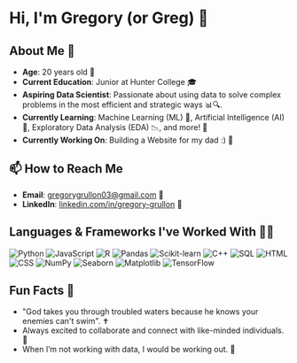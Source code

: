 # Hi, I'm Gregory (or Greg) 👋

## About Me 🤔

- **Age**: 20 years old 🎂
- **Current Education**: Junior at Hunter College 🎓
- **Aspiring Data Scientist**: Passionate about using data to solve complex problems in the most efficient and strategic ways 📊🔍.
- **Currently Learning**: Machine Learning (ML) 🤖, Artificial Intelligence (AI) 🧠, Exploratory Data Analysis (EDA) 📉, and more! 🚀
- **Currently Working On**: Building a Website for my dad :) 👜

## 📫 How to Reach Me

- **Email**: [gregorygrullon03@gmail.com](mailto:gregorygrullon03@gmail.com) 📧
- **LinkedIn**: [linkedin.com/in/gregory-grullon](https://www.linkedin.com/in/gregory-grullon) 💼

## Languages & Frameworks I've Worked With 👨‍💻
![Python](https://img.shields.io/badge/Python-3776AB?style=for-the-badge&logo=python&logoColor=white)
![JavaScript](https://img.shields.io/badge/JavaScript-F7DF1E?style=for-the-badge&logo=javascript&logoColor=black)
![R](https://img.shields.io/badge/R-276DC3?style=for-the-badge&logo=r&logoColor=white)
![Pandas](https://img.shields.io/badge/Pandas-150458?style=for-the-badge&logo=pandas&logoColor=white)
![Scikit-learn](https://img.shields.io/badge/scikit--learn-F7931E?style=for-the-badge&logo=scikit-learn&logoColor=white)
![C++](https://img.shields.io/badge/C%2B%2B-00599C?style=for-the-badge&logo=c%2B%2B&logoColor=white)
![SQL](https://img.shields.io/badge/SQL-003B57?style=for-the-badge&logo=mysql&logoColor=white)
![HTML](https://img.shields.io/badge/HTML5-E34F26?style=for-the-badge&logo=html5&logoColor=white)
![CSS](https://img.shields.io/badge/CSS3-1572B6?style=for-the-badge&logo=css3&logoColor=white)
![NumPy](https://img.shields.io/badge/NumPy-013243?style=for-the-badge&logo=numpy&logoColor=white)
![Seaborn](https://img.shields.io/badge/Seaborn-9E4F96?style=for-the-badge&logo=seaborn&logoColor=white)
![Matplotlib](https://img.shields.io/badge/Matplotlib-11557C?style=for-the-badge&logo=matplotlib&logoColor=white)
![TensorFlow](https://img.shields.io/badge/TensorFlow-FF6F00?style=for-the-badge&logo=tensorflow&logoColor=white)

## Fun Facts 🎉

- "God takes you through troubled waters because he knows your enemies can't swim". ✝️
- Always excited to collaborate and connect with like-minded individuals. 🤝
- When I’m not working with data, I would be working out. 💪

<!---
Gregory204/Gregory204 is a ✨ special ✨ repository because its `README.md` (this file) appears on your GitHub profile.
You can click the Preview link to take a look at your changes.
--->
